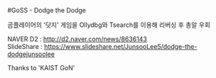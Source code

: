 #GoSS - Dodge the Dodge

곰플레이어의 '닷지' 게임을 Ollydbg와 Tsearch를 이용해 리버싱 후 총알 우회

NAVER D2 : http://d2.naver.com/news/8636143<br>
SlideShare : https://www.slideshare.net/JunsooLee5/dodge-the-dodgejunsoolee

Thanks to 'KAIST GoN'
